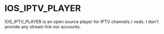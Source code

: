# IOS_IPTV_PLAYER
IOS_IPTV_PLAYER is an open source player for IPTV channels / vods. I don't provide any stream link nor accounts.

